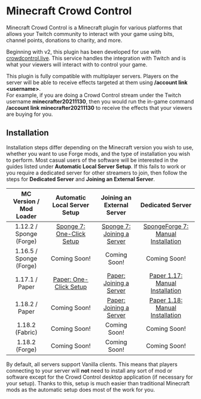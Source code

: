 # Minecraft Crowd Control

Minecraft Crowd Control is a Minecraft plugin for various platforms that allows your Twitch
community to interact with your game using bits, channel points, donations to charity, and more.

Beginning with v2, this plugin has been developed for use
with [crowdcontrol.live](https://crowdcontrol.live). This service handles the integration with
Twitch and is what your viewers will interact with to control your game.

This plugin is fully compatible with multiplayer servers. Players on the server will be able to
receive effects targeted at them using **/account link \<username\>**.  
For example, if you are doing a Crowd Control stream under the Twitch username
**minecrafter20211130**, then you would run the in-game command **/account link
minecrafter20211130** to receive the effects that your viewers are buying for you.

## Installation

Installation steps differ depending on the Minecraft version you wish to use, whether you want to
use Forge mods, and the type of installation you wish to perform. Most casual users of the software
will be interested in the guides listed under **Automatic Local Server Setup**. If this fails to
work or you require a dedicated server for other streamers to join, then follow the steps for
**Dedicated Server** and **Joining an External Server**.

| MC Version / Mod Loader |               Automatic Local Server Setup                |                    Joining an External Server                     |                                 Dedicated Server                                  |
|:-----------------------:|:---------------------------------------------------------:|:-----------------------------------------------------------------:|:---------------------------------------------------------------------------------:|
| 1.12.2 / Sponge (Forge) | [Sponge 7: One-Click Setup](guides/sponge_7_one_click.md) | [Sponge 7: Joining a Server](guides/sponge_7_joining_a_server.md) | [SpongeForge 7: Manual Installation](guides/spongeforge_7_manual_installation.md) |
| 1.16.5 / Sponge (Forge) |                       Coming Soon!                        |                           Coming Soon!                            |                                   Coming Soon!                                    |
|     1.17.1 / Paper      |    [Paper: One-Click Setup](guides/paper_one_click.md)    |    [Paper: Joining a Server](guides/paper_joining_a_server.md)    |    [Paper 1.17: Manual Installation](guides/paper_1.17_manual_installation.md)    |
|     1.18.2 / Paper      |                       Coming Soon!                        |    [Paper: Joining a Server](guides/paper_joining_a_server.md)    |    [Paper 1.18: Manual Installation](guides/paper_1.18_manual_installation.md)    |
|     1.18.2 (Fabric)     |                       Coming Soon!                        |                           Coming Soon!                            |                                   Coming Soon!                                    |
|     1.18.2 (Forge)      |                       Coming Soon!                        |                           Coming Soon!                            |                                   Coming Soon!                                    |

By default, all servers support Vanilla clients. This means that players connecting to your server
will **not** need to install any sort of mod or software except for the Crowd Control desktop
application (if necessary for your setup). Thanks to this, setup is much easier than traditional
Minecraft mods as the automatic setup does most of the work for you.
